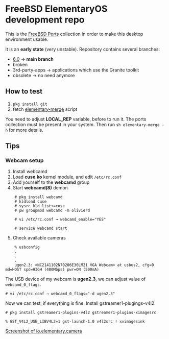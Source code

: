# FreeBSD ElementaryOS development repo

This is the [FreeBSD Ports](https://cgit.freebsd.org/ports/) collection in order to make this desktop environment usable.

It is an **early state** (very unstable). Repository contains several branches:

* [6.0](https://codeberg.org/olivierd/freebsd-ports-elementary/src/branch/6.0) → **main branch**
* broken
* 3rd-party-apps → applications which use the Granite toolkit
* obsolete → no need anymore

## How to test

1. `pkg install git`
2. fetch [elementary-merge](https://codeberg.org/olivierd/freebsd-ports-elementary/raw/branch/master/Tools/scripts/elementary-merge) script

You need to adjust **LOCAL_REP** variable, before to run it. The ports collection must be present in your system. Then run `sh elementary-merge -h` for more details.

## Tips

### Webcam setup

1. Install webcamd
2. Load **cuse.ko** kernel module, and edit `/etc/rc.conf`
3. Add yourself to the **webcamd** group
4. Start **webcamd(8)** demon

```
	# pkg install webcamd
	# kldload cuse
	# sysrc kld_list+=cuse
	# pw groupmod webcamd -m olivierd
	
	# vi /etc/rc.conf → webcamd_enable="YES"
	
	# service webcamd start
```

5. Check available cameras

```
	% usbconfig
	.
	.
	.
	ugen2.3: <NC2141102N70206E30LM21 VGA Webcam> at usbus2, cfg=0 md=HOST spd=HIGH (480Mbps) pwr=ON (500mA)
```

The USB device of my webcam is **ugen2.3**, we can adjust value of `webcamd_0_flags`.

	# vi /etc/rc.conf → webcamd_0_flags="-d ugen2.3"

Now we can test, if everything is fine. Install gstreamer1-plugings-v4l2.

	# pkg install gstreamer1-plugins-v4l2 gstreamer1-plugins-ximagesrc

	% GST_V4L2_USE_LIBV4L2=1 gst-launch-1.0 v4l2src ! xvimagesink

[Screenshot of io.elementary.camera](raw/branch/master/img/io.elementary.camera.png)
